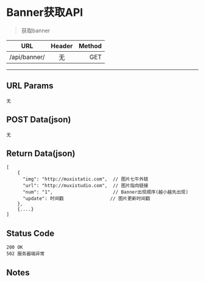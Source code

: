 # Banner获取API

> 获取banner

| URL |  Header | Method |
| ------------- |:-------------:| -----:|
| /api/banner/ | 无 | GET |

<hr/>

## URL Params

    无

## POST Data(json)

    无

## Return Data(json)

    [
        {
          "img": "http://muxistatic.com",  // 图片七牛外链
          "url": "http://muxistudio.com",  // 图片指向链接
          "num": "1",                      // Banner出现顺序(越小越先出现)
          "update": 时间戳                 // 图片更新时间戳
        },
        {....}
    ]

## Status Code

    200 OK
    502 服务器端异常

## Notes

